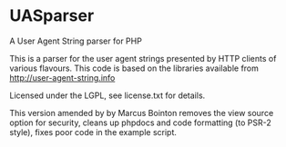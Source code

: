UASparser
=========

A User Agent String parser for PHP

This is a parser for the user agent strings presented by HTTP clients of various flavours. This code is based on the libraries available from http://user-agent-string.info

Licensed under the LGPL, see license.txt for details.

This version amended by by Marcus Bointon removes the view source option for security, cleans up phpdocs and code formatting (to PSR-2 style), fixes poor code in the example script.